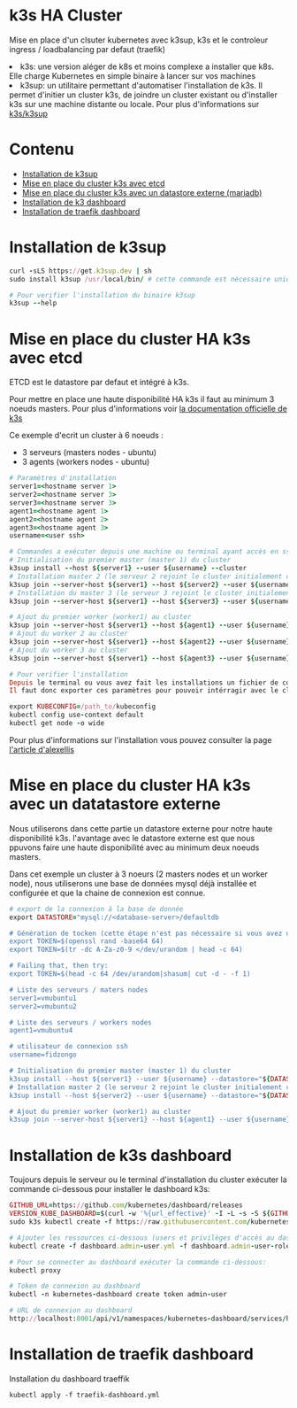 # k3s HA Cluster
Mise en place d'un clsuter kubernetes avec k3sup, k3s et le controleur ingress / loadbalancing par defaut (traefik)
<li>k3s: une version aléger de k8s et moins complexe a installer que k8s. Elle charge Kubernetes en simple binaire à lancer sur vos machines</li>
<li>k3sup: un utilitaire permettant d'automatiser l'installation de k3s. Il permet d'initier un cluster k3s, de joindre un cluster existant ou d'installer k3s sur une machine distante ou locale. Pour plus d'informations sur <a href="https://github.com/alexellis/k3sup">k3s/k3sup</a> </li>


# Contenu
<ul id="menu">
  <li><a href="https://github.com/fidzongo/Kubernetes-cluster-avec-k3sup-k3s-Traefik/tree/main#installation-de-k3sup" title="Installation de k3sup">Installation de k3sup</a></li>
  <li><a href="https://github.com/fidzongo/Kubernetes-cluster-avec-k3sup-k3s-Traefik/tree/main#mise-en-place-du-cluster-HA-k3s-avec-etcd" title="Mise en place du cluster HA k3s avec etcd">Mise en place du cluster k3s avec etcd</a></li>
  <li><a href="https://github.com/fidzongo/Kubernetes-cluster-avec-k3sup-k3s-Traefik/tree/main#mise-en-place-du-cluster-HA-k3s-avec-un-datastore-externe" title="Mise en place du cluster HA k3s avec un datastore externe">Mise en place du cluster k3s avec un datastore externe (mariadb)</a></li>
  <li><a href="https://github.com/fidzongo/Kubernetes-cluster-avec-k3sup-k3s-Traefik/tree/main#installation-de-k3s-dashboard" title="Installation de k3s dashboard">Installation de k3 dashboard</a></li>
  <li><a href="https://github.com/fidzongo/Kubernetes-cluster-avec-k3sup-k3s-Traefik/tree/main#installation-de-traefik-dashboard">Installation de traefik dashboard</a></li>
</ul>

# Installation de k3sup
```ruby
curl -sLS https://get.k3sup.dev | sh
sudo install k3sup /usr/local/bin/ # cette commande est nécessaire uniquement si l'installation est faite avec un utilisateur qui n'a pas de privilèges de copier le binaire k3s dans /usr/local/bin

# Pour verifier l'installation du binaire k3sup
k3sup --help
```

# Mise en place du cluster HA k3s avec etcd
ETCD est le datastore par defaut et intégré à k3s.

Pour mettre en place une haute disponibilité HA k3s il faut au minimum 3 noeuds masters. Pour plus d'informations voir <a href="[https://github.com/alexellis/k3sup](https://docs.k3s.io/)">la documentation officielle de k3s</a> </li>

Ce exemple d'ecrit un cluster à 6 noeuds :
- 3 serveurs (masters nodes - ubuntu)
- 3 agents (workers nodes - ubuntu)

```ruby
# Paramètres d'installation
server1=<hostname server 1>
server2=<hostname server 3>
server3=<hostname server 3>
agent1=<hostname agent 1>
agent2=<hostname agent 2>
agent3=<hostname agent 3>
username=<user ssh>

# Commandes a exécuter depuis une machine ou terminal ayant accès en ssh (avec échange de clés)aux serveurs du cluster
# Initialisation du premier master (master 1) du cluster
k3sup install --host ${server1} --user ${username} --cluster
# Installation master 2 (le serveur 2 rejoint le cluster initialement crée avec le serveur 1)
k3sup join --server-host ${server1} --host ${server2} --user ${username} --server
# Installation du master 3 (le serveur 3 rejoint le cluster initialement crée avec le serveur 1)
k3sup join --server-host ${server1} --host ${server3} --user ${username} --server

# Ajout du premier worker (worker1) au cluster
k3sup join --server-host ${server1} --host ${agent1} --user ${username}
# Ajout du worker 2 au cluster
k3sup join --server-host ${server1} --host ${agent2} --user ${username}
# Ajout du worker 3 au cluster
k3sup join --server-host ${server1} --host ${agent3} --user ${username}

# Pour verifier l'installation 
Depuis le terminal ou vous avez fait les installations un fichier de configuration (kubeconfig) a été automaiquement crée avec les informations du cluster (cluster, certificat, user, contexte...)
Il faut donc exporter ces paramètres pour pouvoir intérragir avec le cluster distant

export KUBECONFIG=/path_to/kubeconfig
kubectl config use-context default
kubectl get node -o wide
```
Pour plus d'informations sur l'installation vous pouvez consulter la page <a href="https://github.com/alexellis/k3sup">l'article d'alexellis</a>

# Mise en place du cluster HA k3s avec un datatastore externe
Nous utiliserons dans cette partie un datastore externe pour notre haute disponibilité k3s. l'avantage avec le datastore externe est que nous ppuvons faire une haute disponibilité avec au minimum deux noeuds masters.

Dans cet exemple un cluster à 3 noeurs (2 masters nodes et un worker node), nous utiliserons une base de données mysql déjà installée et configurée et que la chaine de connexion est connue.

```ruby
# export de la connexion à la base de donnée
export DATASTORE="mysql://<database-server>/defaultdb

# Génération de tocken (cette étape n'est pas nécessaire si vous avez déjà une installation d'un master existant. Alors le token peut être ecupéré dépuis la configuration du master /var/lib/rancher/k3s/server/token)
export TOKEN=$(openssl rand -base64 64)
export TOKEN=$(tr -dc A-Za-z0-9 </dev/urandom | head -c 64)

# Failing that, then try:
export TOKEN=$(head -c 64 /dev/urandom|shasum| cut -d - -f 1)

# Liste des serveurs / maters nodes
server1=vmubuntu1
server2=vmubuntu2

# Liste des serveurs / workers nodes
agent1=vmubuntu4

# utilisateur de connexion ssh
username=fidzongo

# Initialisation du premier master (master 1) du cluster
k3sup install --host ${server1} --user ${username} --datastore="${DATASTORE}" --token=${TOKEN}
# Installation master 2 (le serveur 2 rejoint le cluster initialement crée avec le serveur 1)
k3sup install --host ${server2} --user ${username} --datastore="${DATASTORE}" --token=${TOKEN}

# Ajout du premier worker (worker1) au cluster
k3sup join --server-host ${server1} --host ${agent1} --user ${username}
```

# Installation de k3s dashboard
Toujours depuis le serveur ou le terminal d'installation du cluster exécuter la commande ci-dessous pour installer le dashboard k3s:
```ruby
GITHUB_URL=https://github.com/kubernetes/dashboard/releases
VERSION_KUBE_DASHBOARD=$(curl -w '%{url_effective}' -I -L -s -S ${GITHUB_URL}/latest -o /dev/null | sed -e 's|.*/||')
sudo k3s kubectl create -f https://raw.githubusercontent.com/kubernetes/dashboard/${VERSION_KUBE_DASHBOARD}/aio/deploy/recommended.yaml

# Ajouter les ressources ci-dessous (users et privilèges d'accès au dashboard)
kubectl create -f dashboard.admin-user.yml -f dashboard.admin-user-role.yml

# Pour se connecter au dashboard exécuter la commande ci-dessous:
kubectl proxy

# Token de connexion au dashboard
kubectl -n kubernetes-dashboard create token admin-user

# URL de connexion au dashboard
http://localhost:8001/api/v1/namespaces/kubernetes-dashboard/services/https:kubernetes-dashboard:/proxy/
```

# Installation de traefik dashboard
Installation du dashboard traeffik
```
kubectl apply -f traefik-dashboard.yml
```
